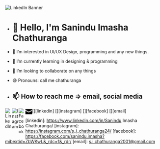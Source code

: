 ![LinkedIn Banner](https://media.licdn.com/dms/image/D5616AQHH86Ar-LB3iw/profile-displaybackgroundimage-shrink_350_1400/0/1714714880398?e=1721865600&v=beta&t=HRQ9tmyKktgmMnC6CKUg7mNrprtzYQNyw0qNo2uPnjo)

- # 👋 Hello, I'm Sanindu Imasha Chathuranga

- 👀 I’m interested in UI/UX Design, programming and any new things.
- 🌱 I’m currently learning in designing & programming
- 💞️ I’m looking to collaborate on any things
- 😄 Pronouns: call me chathuranga

- ## 📫 How to reach me => email, social media

[<img align="left" alt="LinkedIn" width="22px" src="https://raw.githubusercontent.com/iconic/open-iconic/master/svg/linkedin.svg" />][linkedin]
[<img align="left" alt="Instagram" width="22px" src="https://raw.githubusercontent.com/iconic/open-iconic/master/svg/instagram.svg" />][instagram]
[<img align="left" alt="Facebook" width="22px" src="https://raw.githubusercontent.com/iconic/open-iconic/master/svg/facebook.svg" />][facebook]
[<img align="left" alt="Email" width="22px" src="https://raw.githubusercontent.com/iconic/open-iconic/master/svg/envelope-closed.svg" />][email]

[linkedin]: https://www.linkedin.com/in/Sanindu Imasha Chathuranga/
[instagram]: https://instagram.com/s_i_chathuranga24/
[facebook]: https://facebook.com/sanindu.imasha?mibextid=ZbWKwL&_rdc=1&_rdr/
[email]: s.i.chathuranga2001@gmail.com

<!---
SIChathuranga/SIChathuranga is a ✨ special ✨ repository because its `README.md` (this file) appears on your GitHub profile.
You can click the Preview link to take a look at your changes.
--->
